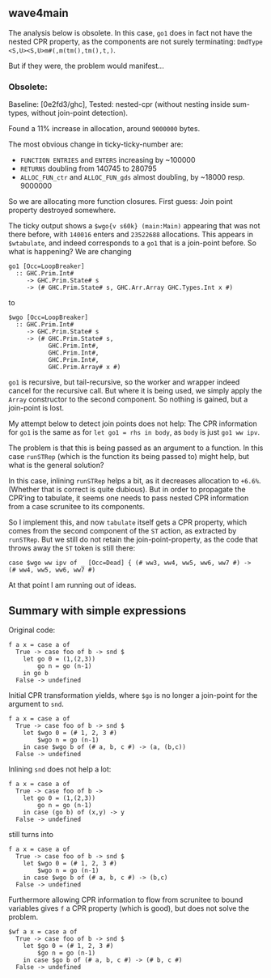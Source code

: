 ## wave4main


The analysis below is obsolete. In this case, `go1` does in fact not have the nested CPR property, as the components are not surely terminating: `DmdType <S,U><S,U>m#(,m(tm(),tm(),t,)`.


But if they were, the problem would manifest...

### Obsolete:


Baseline: \[0e2fd3/ghc\], Tested: nested-cpr (without nesting inside sum-types, without join-point detection).


Found a 11% increase in allocation, around `9000000` bytes.


The most obvious change in ticky-ticky-number are:

- `FUNCTION ENTRIES` and `ENTERS` increasing by \~100000
- `RETURNS` doubling from 140745 to 280795
- `ALLOC_FUN_ctr` and `ALLOC_FUN_gds` almost doubling, by \~18000 resp. 9000000


So we are allocating more function closures. First guess: Join point property destroyed somewhere.


The ticky output shows a `$wgo{v s60k} (main:Main)` appearing that was not there before, with `140016` enters and `23522688` allocations. This appears in `$wtabulate`, and indeed corresponds to a `go1` that is a join-point before. So what is happening? We are changing

```wiki
go1 [Occ=LoopBreaker]                                      
  :: GHC.Prim.Int#                                         
     -> GHC.Prim.State# s                                  
     -> (# GHC.Prim.State# s, GHC.Arr.Array GHC.Types.Int x #)
```


to

```wiki
$wgo [Occ=LoopBreaker]          
  :: GHC.Prim.Int#
     -> GHC.Prim.State# s
     -> (# GHC.Prim.State# s,   
           GHC.Prim.Int#,       
           GHC.Prim.Int#,       
           GHC.Prim.Int#,       
           GHC.Prim.Array# x #) 
```

`go1` is recursive, but tail-recursive, so the worker and wrapper indeed cancel for the recursive call. But where it is being used, we simply apply the `Array` constructor to the second component. So nothing is gained, but a join-point is lost.


My attempt below to detect join points does not help: The CPR information for `go1` is the same as for `let go1 = rhs in body`, as `body` is just `go1 ww ipv`.


The problem is that this is being passed as an argument to a function. In this case `runSTRep` (which is the function its being passed to) might help, but what is the general solution?


In this case, inlining `runSTRep` helps a bit, as it decreases allocation to `+6.6%`. (Whether that is correct is quite dubious). But in order to propagate the CPR’ing to tabulate, it seems one needs to pass nested CPR information from a case scrunitee to its components. 


So I implement this, and now `tabulate` itself gets a CPR property, which comes from the second component of the `ST` action, as extracted by `runSTRep`. But we still do not retain the join-point-property, as the code that throws away the `ST` token is still there:

```wiki
case $wgo ww ipv of _ [Occ=Dead] { (# ww3, ww4, ww5, ww6, ww7 #) ->
(# ww4, ww5, ww6, ww7 #)
```


At that point I am running out of ideas.

## Summary with simple expressions


Original code:

```wiki
f a x = case a of
  True -> case foo of b -> snd $
    let go 0 = (1,(2,3))
        go n = go (n-1)
    in go b
  False -> undefined
```


Initial CPR transformation yields, where `$go` is no longer a join-point for the argument to `snd`.

```wiki
f a x = case a of
  True -> case foo of b -> snd $
    let $wgo 0 = (# 1, 2, 3 #)
        $wgo n = go (n-1)
    in case $wgo b of (# a, b, c #) -> (a, (b,c))
  False -> undefined
```


Inlining `snd` does not help a lot:

```wiki
f a x = case a of
  True -> case foo of b ->
    let go 0 = (1,(2,3))
        go n = go (n-1)
    in case (go b) of (x,y) -> y
  False -> undefined
```


still turns into 

```wiki
f a x = case a of
  True -> case foo of b -> snd $
    let $wgo 0 = (# 1, 2, 3 #)
        $wgo n = go (n-1)
    in case $wgo b of (# a, b, c #) -> (b,c)
  False -> undefined
```


Furthermore allowing CPR information to flow from scrunitee to bound variables gives `f` a CPR property (which is good), but does not solve the problem.

```wiki
$wf a x = case a of
  True -> case foo of b -> snd $
    let $go 0 = (# 1, 2, 3 #)
        $go n = go (n-1)
    in case $go b of (# a, b, c #) -> (# b, c #)
  False -> undefined
```
